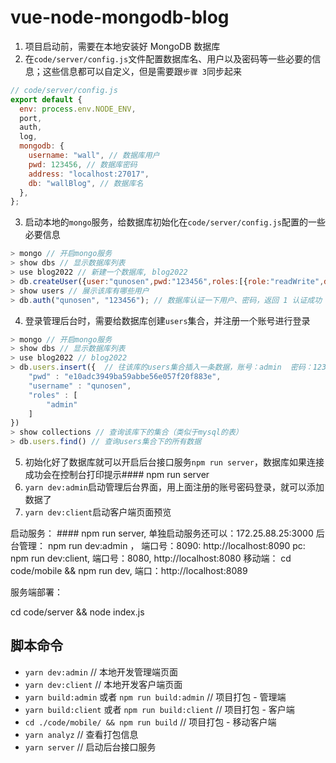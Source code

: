 # vue-node-mongodb-blog



1. 项目启动前，需要在本地安装好 MongoDB 数据库
2. 在`code/server/config.js`文件配置数据库名、用户以及密码等一些必要的信息；这些信息都可以自定义，但是需要跟`步骤 3`同步起来

```js
// code/server/config.js
export default {
  env: process.env.NODE_ENV,
  port,
  auth,
  log,
  mongodb: {
    username: "wall", // 数据库用户
    pwd: 123456, // 数据库密码
    address: "localhost:27017",
    db: "wallBlog", // 数据库名
  },
};
```

3. 启动本地的`mongo`服务，给数据库初始化在`code/server/config.js`配置的一些必要信息

```js
> mongo // 开启mongo服务
> show dbs // 显示数据库列表
> use blog2022 // 新建一个数据库, blog2022
> db.createUser({user:"qunosen",pwd:"123456",roles:[{role:"readWrite",db:'blog2022'}]}) // 在wallBlog数据库创建一个qunosen用户，密码为123456
> show users // 展示该库有哪些用户
> db.auth("qunosen", "123456"); // 数据库认证一下用户、密码，返回 1 认证成功
```

4. 登录管理后台时，需要给数据库创建`users`集合，并注册一个账号进行登录

```js
> mongo // 开启mongo服务
> show dbs // 显示数据库列表
> use blog2022 // blog2022
> db.users.insert({  // 往该库的users集合插入一条数据，账号：admin  密码：123456
    "pwd" : "e10adc3949ba59abbe56e057f20f883e",
    "username" : "qunosen",
    "roles" : [
        "admin"
    ]
})
> show collections // 查询该库下的集合（类似于mysql的表）
> db.users.find() // 查询users集合下的所有数据
```

5. 初始化好了数据库就可以开启后台接口服务`npm run server`，数据库如果连接成功会在控制台打印提示#### npm run server
6. `yarn dev:admin`启动管理后台界面，用上面注册的账号密码登录，就可以添加数据了
7. `yarn dev:client`启动客户端页面预览



启动服务： #### npm run server,  单独启动服务还可以：172.25.88.25:3000
后台管理： npm run dev:admin ， 端口号：8090: http://localhost:8090
pc: npm run dev:client, 端口号：8080, http://localhost:8080
移动端： cd code/mobile && npm run dev, 端口：http://localhost:8089

服务端部署：

cd code/server && node index.js


## 脚本命令

- `yarn dev:admin` // 本地开发管理端页面
- `yarn dev:client` // 本地开发客户端页面
- `yarn build:admin` 或者 `npm run build:admin` // 项目打包 - 管理端
- `yarn build:client` 或者 `npm run build:client` // 项目打包 - 客户端
- `cd ./code/mobile/ && npm run build` // 项目打包 - 移动客户端
- `yarn analyz` // 查看打包信息
- `yarn server` // 启动后台接口服务

